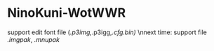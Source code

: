 # NinoKuni-WotWWR
support edit font file (*.p3img,*.p3igg,*.cfg.bin)*
\nnext time:
  support file *.imgpak*, *.mnupak*
